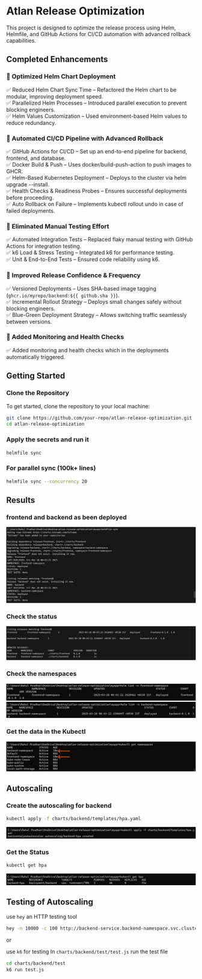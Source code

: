 # Atlan Release Optimization

This project is designed to optimize the release process using Helm, Helmfile, and GitHub Actions for CI/CD automation with advanced rollback capabilities.

## Completed Enhancements
### 📌 Optimized Helm Chart Deployment
✅ Reduced Helm Chart Sync Time – Refactored the Helm chart to be modular, improving deployment speed.   
✅ Parallelized Helm Processes – Introduced parallel execution to prevent blocking engineers.  
✅ Helm Values Customization – Used environment-based Helm values to reduce redundancy.  

### 📌 Automated CI/CD Pipeline with Advanced Rollback
✅ GitHub Actions for CI/CD – Set up an end-to-end pipeline for backend, frontend, and database.  
✅ Docker Build & Push – Uses docker/build-push-action to push images to GHCR.  
✅ Helm-Based Kubernetes Deployment – Deploys to the cluster via helm upgrade --install.  
✅ Health Checks & Readiness Probes – Ensures successful deployments before proceeding.  
✅ Auto Rollback on Failure – Implements kubectl rollout undo in case of failed deployments.  

### 📌 Eliminated Manual Testing Effort
✅ Automated Integration Tests – Replaced flaky manual testing with GitHub Actions for integration testing.  
✅ k6 Load & Stress Testing – Integrated k6 for performance testing.  
✅ Unit & End-to-End Tests – Ensured code reliability using k6.  

### 📌 Improved Release Confidence & Frequency
✅ Versioned Deployments – Uses SHA-based image tagging (`ghcr.io/myrepo/backend:${{ github.sha }}`).  
✅ Incremental Rollout Strategy – Deploys small changes safely without blocking engineers.  
✅ Blue-Green Deployment Strategy – Allows switching traffic seamlessly between versions.  

### 📌 Added Monitoring and Health Checks
✅ Added monitoring and health checks which in the deployments automatically triggered.  

## Getting Started

### Clone the Repository

To get started, clone the repository to your local machine:

```bash
git clone https://github.com/your-repo/atlan-release-optimization.git
cd atlan-release-optimization
```
### Apply the secrets and run it
```bash
helmfile sync
```
### For parallel sync (100k+ lines)
```bash
helmfile sync --concurrency 20
```
## Results

### frontend and backend as been deployed 
![frontend and backend status](assets/Terminal%20helmfile1.png)

### Check the status
![frontend and backend status](assets/Terminal%20helmfile2.png)

### Check the namespaces 
![frontend and backend namespaces](assets/Terminal%20helmfile3.png)
![frontend and backend namespaces](assets/Terminal%20helmfile4.png)

### Get the data in the Kubectl
![frontend and backend status](assets/Terminal%20helmfile%20kubectl.png)

## Autoscaling
### Create the autoscaling for backend
```bash 
kubectl apply -f charts/backend/templates/hpa.yaml
```
![create autoscaling](assets/autoscale%20Terminal%201.png)

### Get the Status
```bash 
kubectl get hpa
```
![autoscaling status](assets/autoscaling%20terminal%202.png)

## Testing of Autoscaling
use `hey` an HTTP testing tool
```bash
hey -n 10000 -c 100 http://backend-service.backend-namespace.svc.cluster.local:8080/health
```
or 

use `k6` for testing
In `charts/backend/test/test.js` run the test file
```bash
cd charts/backend/test
k6 run test.js
```
